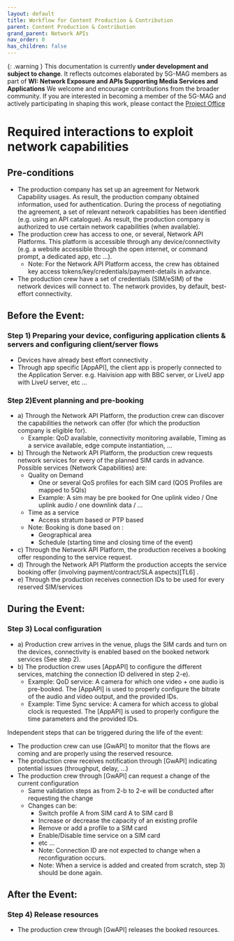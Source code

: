```yaml
---
layout: default
title: Workflow for Content Production & Contribution
parent: Content Production & Contribution
grand_parent: Network APIs
nav_order: 0
has_children: false
---
```


{: .warning }
This documentation is currently **under development and subject to change**. It reflects outcomes elaborated by 5G-MAG members as part of **WI: Network Exposure and APIs Supporting Media Services and Applications**
We welcome and encourage contributions from the broader community. If you are interested in becoming a member of the 5G-MAG and actively participating in shaping this work, please contact the [Project Office](https://www.5g-mag.com/contact)

# Required interactions to exploit network capabilities
  
## Pre-conditions
  * The production company has set up an agreement for Network Capability usages. As result, the production company obtained information, used for authentication. During the process of negotiating the agreement, a set of relevant network capabilities has been identified (e.g. using an API catalogue). As result, the production company is authorized to use certain network capabilities (when available).
  * The production crew has access to one, or several, Network API Platforms. This platform is accessible through any device/connectivity (e.g. a website accessible through the open internet, or command prompt, a dedicated app, etc …).
    * Note: For the Network API Platform access, the crew has obtained key access tokens/key/credentials/payment-details in advance.
  * The production crew have a set of credentials (SIM/eSIM) of the network devices will connect to. The network provides, by default, best-effort connectivity.
 
## Before the Event: 
 
### Step 1) Preparing your device, configuring application clients & servers and configuring client/server flows
  * Devices have already best effort connectivity .
  * Through app specific [AppAPI], the client app is properly connected to the Application Server. e.g. Haivision app with BBC server, or LiveU app with LiveU server, etc …
 
### Step 2)Event planning and pre-booking
  * a) Through the Network API Platform, the production crew can discover the capabilities the network can offer (for which the production company is eligible for).
    * Example: QoD available, connectivity monitoring available, Timing as a service available, edge compute instantiation, …
  * b) Through the Network API Platform, the production crew requests network services for every of the planned SIM cards in advance. Possible services (Network Capabilities) are:
    * Quality on Demand
      * One or several QoS profiles for each SIM card (QOS Profiles are mapped to 5QIs) 
      * Example: A sim may be pre booked for One uplink video / One uplink audio / one downlink data / …
    * Time as a service
      * Access stratum based or PTP based
    * Note: Booking is done based on :
      * Geographical area
      * Schedule (starting time and closing time of the event)
  * c) Through the Network API Platform, the production receives a booking offer responding to the service request.
  * d) Through the Network API Platform the production accepts the service booking offer (involving payment/contract/SLA aspects)[TL6] .
  * e) Through the production receives connection IDs to be used for every reserved SIM/services
 
## During the Event: 
 
### Step 3) Local configuration
  * a) Production crew arrives in the venue, plugs the SIM cards and turn on the devices, connectivity is enabled based on the booked network services (See step 2).
  * b) The production crew uses [AppAPI] to configure the different services, matching the connection ID delivered in step 2-e).
    * Example: QoD service: A camera for which  one video + one audio is pre-booked. The [AppAPI] is used to properly configure the bitrate of the audio and video output, and the provided IDs.
    * Example: Time Sync service: A camera for which access to global clock is requested. The [AppAPI] is used to properly configure the time parameters and the provided IDs.
 
Independent steps that can be triggered during the life of the event:
  * The production crew can use [GwAPI] to monitor that the flows are coming and are properly using the reserved resource.
  * The production crew receives notification through [GwAPI] indicating potential issues (throughput, delay, …)
  * The production crew through [GwAPI] can request a change of the current configuration
    * Same validation steps as from 2-b to 2-e will be conducted after requesting the change
    * Changes can be:
      * Switch profile A from SIM card A to SIM card B
      * Increase or decrease the capacity of an existing profile
      * Remove or add a profile to a SIM card
      * Enable/Disable time service on a SIM card
      * etc …
      * Note: Connection ID are not expected to change when a reconfiguration occurs.
      * Note: When a service is added and created from scratch, step 3) should be done again.
 
## After the Event: 
### Step 4) Release resources
  * The production crew through [GwAPI] releases the booked resources.
 
